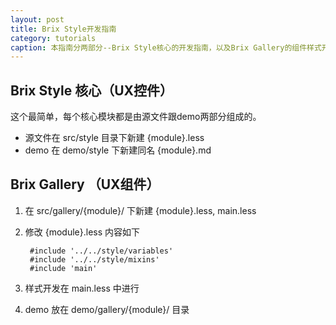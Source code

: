 ```yaml
---
layout: post
title: Brix Style开发指南
category: tutorials
caption: 本指南分两部分--Brix Style核心的开发指南，以及Brix Gallery的组件样式开发指南。
---
```



Brix Style 核心（UX控件）
---------------
这个最简单，每个核心模块都是由源文件跟demo两部分组成的。

- 源文件在 src/style 目录下新建 {module}.less
- demo 在 demo/style 下新建同名 {module}.md

Brix Gallery （UX组件）
---------------

1. 在 src/gallery/{module}/ 下新建 {module}.less, main.less
2. 修改 {module}.less 内容如下

        #include '../../style/variables'
        #include '../../style/mixins'
        #include 'main'

3. 样式开发在 main.less 中进行
4. demo 放在 demo/gallery/{module}/ 目录
